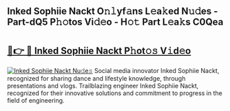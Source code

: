 ## Inked Sophiie Nackt O𝚗𝚕yf𝚊ns L𝚎a𝚔ed N𝚞𝚍es - Part-dQ5 P𝚑𝚘tos Vi𝚍𝚎o - H𝚘𝚝 Part L𝚎a𝚔s C0Qea

# <h2><a href="http://kfcs8g.oniu.top/?m=Inked+Sophiie+Nackt">🔗👉 🔴 Inked Sophiie Nackt P𝚑ot𝚘𝚜 V𝚒d𝚎o</a></h2>

[![Inked Sophiie Nackt Nu𝚍e𝚜](https://i.imgur.com/0qMVB7G.gif)](http://kfcs8g.oniu.top/?m=Inked+Sophiie+Nackt)
Social media innovator Inked Sophiie Nackt, recognized for sharing dance and lifestyle knowledge, through presentations and vlogs. Trailblazing engineer Inked Sophiie Nackt, recognized for their innovative solutions and commitment to progress in the field of engineering.  
